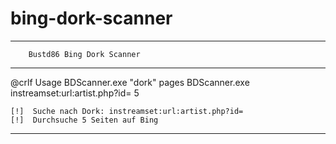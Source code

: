 # bing-dork-scanner

        
----------------------------------------

        Bustd86 Bing Dork Scanner

----------------------------------------
@crlf
Usage
BDScanner.exe "dork" pages
BDScanner.exe instreamset:url:artist.php?id= 5
        
    [!]  Suche nach Dork: instreamset:url:artist.php?id=
    [!]  Durchsuche 5 Seiten auf Bing

----------------------------------------
